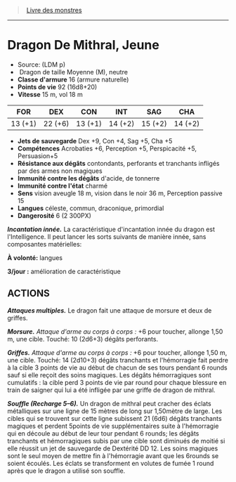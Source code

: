 ﻿> [Livre des monstres](tome_of_beasts.md)

---

# Dragon De Mithral, Jeune

- Source: (LDM p)
-  Dragon de taille Moyenne (M), neutre
- **Classe d'armure** 16 (armure naturelle)
- **Points de vie** 92 (16d8+20)
- **Vitesse** 15 m, vol 18 m

|FOR|DEX|CON|INT|SAG|CHA|
|---|---|---|---|---|---|
|13 (+1)|22 (+6)|13 (+1)|14 (+2)|15 (+2)|14 (+2)|

- **Jets de sauvegarde** Dex +9, Con +4, Sag +5, Cha +5
- **Compétences** Acrobaties +6, Perception +5, Perspicacité +5, Persuasion+5
- **Résistance aux dégâts** contondants, perforants et tranchants infligés par des armes non magiques
- **Immunité contre les dégâts** d'acide, de tonnerre
- **Immunité contre l'état** charmé
- **Sens** vision aveugle 18 m, vision dans le noir 36 m, Perception passive 15
- **Langues** céleste, commun, draconique, primordial
- **Dangerosité** 6 (2 300PX)

**_Incantation innée._** La caractéristique d'incantation innée du dragon est l'Intelligence. Il peut lancer les sorts suivants de manière innée, sans composantes matérielles:

**À volonté:** langues

**3/jour :** amélioration de caractéristique

## ACTIONS

**_Attaques multiples._** Le dragon fait une attaque de morsure et deux de griffes.

**_Morsure._** _Attaque d'arme au corps à corps :_ +6 pour toucher, allonge 1,50 m, une cible. Touché: 10 (2d6+3) dégâts perforants.

**_Griffes._** _Attaque d'arme au corps à corps :_ +6 pour toucher, allonge 1,50 m, une cible. Touché: 14 (2d10+3) dégâts tranchants et l'hémorragie fait perdre à la cible 3 points de vie au début de chacun de ses tours pendant 6 rounds sauf si elle reçoit des soins magiques. Les dégâts hémorragiques sont cumulatifs : la cible perd 3 points de vie par round pour chaque blessure en train de saigner qui lui a été infligée par une griffe de dragon de mithral.

**_Souffle (Recharge 5–6)._** Un dragon de mithral peut cracher des éclats métalliques sur une ligne de 15 mètres de long sur 1,50mètre de large. Les cibles qui se trouvent sur cette ligne subissent 21 (6d6) dégâts tranchants magiques et perdent 5points de vie supplémentaires suite à l'hémorragie qui en découle au début de leur tour pendant 6 rounds; les dégâts tranchants et hémorragiques subis par une cible sont diminués de moitié si elle réussit un jet de sauvegarde de Dextérité DD 12. Les soins magiques sont le seul moyen de mettre fin à l'hémorragie avant que les 6rounds se soient écoulés. Les éclats se transforment en volutes de fumée 1 round après que le dragon a utilisé son souffle.

